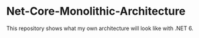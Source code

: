 # Net-Core-Monolithic-Architecture
This repository shows what my own architecture will look like with .NET 6.
